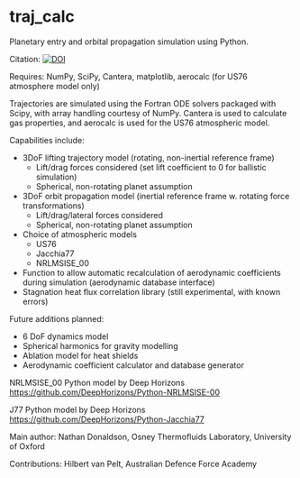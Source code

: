 # traj_calc
Planetary entry and orbital propagation simulation using Python.

Citation: [![DOI](https://zenodo.org/badge/21491/Nate28/traj_calc.svg)](https://zenodo.org/badge/latestdoi/21491/Nate28/traj_calc)

Requires: NumPy, SciPy, Cantera, matplotlib, aerocalc (for US76 atmosphere model only)

Trajectories are simulated using the Fortran ODE solvers packaged with Scipy, with array handling courtesy of NumPy.  Cantera is used to calculate gas properties, and aerocalc is used for the US76 atmospheric model.  

Capabilities include:
+ 3DoF lifting trajectory model (rotating, non-inertial reference frame)
	+ Lift/drag forces considered (set lift coefficient to 0 for ballistic simulation)
	+ Spherical, non-rotating planet assumption
+ 3DoF orbit propagation model (inertial reference frame w. rotating force transformations)
	+ Lift/drag/lateral forces considered
	+ Spherical, non-rotating planet assumption
+ Choice of atmospheric models 
	+ US76 
	+ Jacchia77
	+ NRLMSISE_00
+ Function to allow automatic recalculation of aerodynamic coefficients during simulation (aerodynamic database interface)
+ Stagnation heat flux correlation library (still experimental, with known errors)
	
Future additions planned:
+ 6 DoF dynamics model
+ Spherical harmonics for gravity modelling
+ Ablation model for heat shields
+ Aerodynamic coefficient calculator and database generator

NRLMSISE_00 Python model by Deep Horizons
https://github.com/DeepHorizons/Python-NRLMSISE-00

J77 Python model by Deep Horizons
https://github.com/DeepHorizons/Python-Jacchia77

Main author: Nathan Donaldson, Osney Thermofluids Laboratory, University of Oxford

Contributions: Hilbert van Pelt, Australian Defence Force Academy

